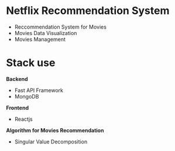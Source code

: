 
# Netflix Recommendation System

+ Reccommendation System for Movies
+ Movies Data Visualization
+ Movies Management 

# Stack use 

**Backend**
- Fast API Framework
- MongoDB

**Frontend**
- Reactjs

**Algorithm for Movies Recommendation**
- Singular Value Decomposition
